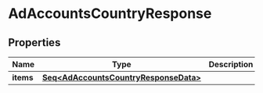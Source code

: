 

# AdAccountsCountryResponse


## Properties

Name | Type | Description | Notes
------------ | ------------- | ------------- | -------------
**items** | [**Seq&lt;AdAccountsCountryResponseData&gt;**](AdAccountsCountryResponseData.md) |  |  [optional]



